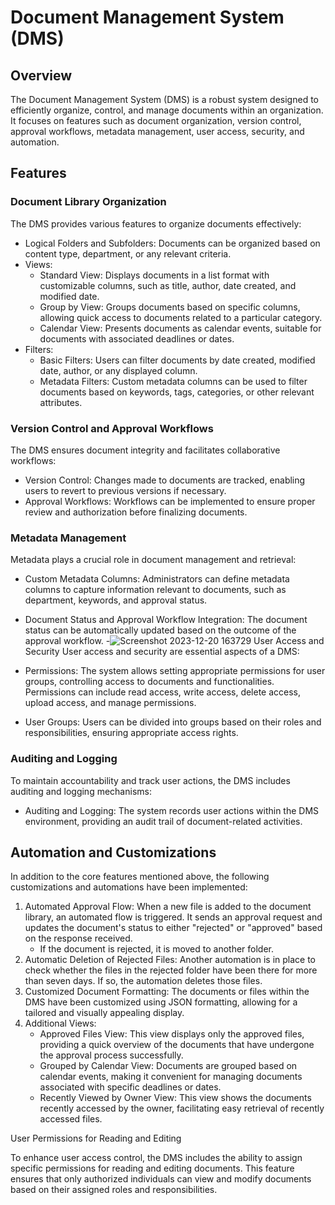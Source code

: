 # Document Management System (DMS)

## Overview
The Document Management System (DMS) is a robust system designed to efficiently organize, control, and manage documents within an organization. It focuses on features such as document organization, version control, approval workflows, metadata management, user access, security, and automation.

## Features

### Document Library Organization
The DMS provides various features to organize documents effectively:

- Logical Folders and Subfolders: Documents can be organized based on content type, department, or any relevant criteria.
- Views:
  - Standard View: Displays documents in a list format with customizable columns, such as title, author, date created, and modified date.
  - Group by View: Groups documents based on specific columns, allowing quick access to documents related to a particular category.
  - Calendar View: Presents documents as calendar events, suitable for documents with associated deadlines or dates.
- Filters:
  - Basic Filters: Users can filter documents by date created, modified date, author, or any displayed column.
  - Metadata Filters: Custom metadata columns can be used to filter documents based on keywords, tags, categories, or other relevant attributes.


### Version Control and Approval Workflows
The DMS ensures document integrity and facilitates collaborative workflows:

- Version Control: Changes made to documents are tracked, enabling users to revert to previous versions if necessary.
- Approval Workflows: Workflows can be implemented to ensure proper review and authorization before finalizing documents.

### Metadata Management
Metadata plays a crucial role in document management and retrieval:

- Custom Metadata Columns: Administrators can define metadata columns to capture information relevant to documents, such as department, keywords, and approval status.
- Document Status and Approval Workflow Integration: The document status can be automatically updated based on the outcome of the approval workflow.
-![Screenshot 2023-12-20 163729](https://github.com/CodePointCreativesPowerPlatform/Project-1-Document-Management-/assets/104963156/796962bc-a512-4b92-ac71-5cbbe83bd20f)
 User Access and Security
User access and security are essential aspects of a DMS:

- Permissions: The system allows setting appropriate permissions for user groups, controlling access to documents and functionalities. Permissions can include read access, write access, delete access, upload access, and manage permissions.
- User Groups: Users can be divided into groups based on their roles and responsibilities, ensuring appropriate access rights.

### Auditing and Logging
To maintain accountability and track user actions, the DMS includes auditing and logging mechanisms:

- Auditing and Logging: The system records user actions within the DMS environment, providing an audit trail of document-related activities.

## Automation and Customizations

In addition to the core features mentioned above, the following customizations and automations have been implemented:

1. Automated Approval Flow: When a new file is added to the document library, an automated flow is triggered. It sends an approval request and updates the document's status to either "rejected" or "approved" based on the response received.
   - If the document is rejected, it is moved to another folder.
2. Automatic Deletion of Rejected Files: Another automation is in place to check whether the files in the rejected folder have been there for more than seven days. If so, the automation deletes those files.
3. Customized Document Formatting: The documents or files within the DMS have been customized using JSON formatting, allowing for a tailored and visually appealing display.
4. Additional Views:
   - Approved Files View: This view displays only the approved files, providing a quick overview of the documents that have undergone the approval process successfully.
   - Grouped by Calendar View: Documents are grouped based on calendar events, making it convenient for managing documents associated with specific deadlines or dates.
   - Recently Viewed by Owner View: This view shows the documents recently accessed by the owner, facilitating easy retrieval of recently accessed files.

User Permissions for Reading and Editing

To enhance user access control, the DMS includes the ability to assign specific permissions for reading and editing documents. This feature ensures that only authorized individuals can view and modify documents based on their assigned roles and responsibilities.
